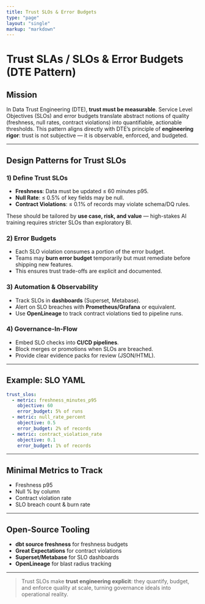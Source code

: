 ```yaml
---
title: Trust SLOs & Error Budgets
type: "page"
layout: "single"
markup: "markdown"
---
```


# Trust SLAs / SLOs & Error Budgets (DTE Pattern)

## Mission

In Data Trust Engineering (DTE), **trust must be measurable**. Service Level Objectives (SLOs) and error budgets translate abstract notions of quality (freshness, null rates, contract violations) into quantifiable, actionable thresholds. This pattern aligns directly with DTE’s principle of **engineering rigor**: trust is not subjective — it is observable, enforced, and budgeted.

---

## Design Patterns for Trust SLOs

### 1) Define Trust SLOs
- **Freshness**: Data must be updated ≤ 60 minutes p95.  
- **Null Rate**: ≤ 0.5% of key fields may be null.  
- **Contract Violations**: ≤ 0.1% of records may violate schema/DQ rules.  

These should be tailored by **use case, risk, and value** — high-stakes AI training requires stricter SLOs than exploratory BI.

### 2) Error Budgets
- Each SLO violation consumes a portion of the error budget.  
- Teams may **burn error budget** temporarily but must remediate before shipping new features.  
- This ensures trust trade-offs are explicit and documented.  

### 3) Automation & Observability
- Track SLOs in **dashboards** (Superset, Metabase).  
- Alert on SLO breaches with **Prometheus/Grafana** or equivalent.  
- Use **OpenLineage** to track contract violations tied to pipeline runs.  

### 4) Governance-In-Flow
- Embed SLO checks into **CI/CD pipelines**.  
- Block merges or promotions when SLOs are breached.  
- Provide clear evidence packs for review (JSON/HTML).  

---

## Example: SLO YAML

```yaml
trust_slos:
  - metric: freshness_minutes_p95
    objective: 60
    error_budget: 5% of runs
  - metric: null_rate_percent
    objective: 0.5
    error_budget: 2% of records
  - metric: contract_violation_rate
    objective: 0.1
    error_budget: 1% of records
```

---

## Minimal Metrics to Track
- Freshness p95  
- Null % by column  
- Contract violation rate  
- SLO breach count & burn rate  

---

## Open-Source Tooling
- **dbt source freshness** for freshness budgets  
- **Great Expectations** for contract violations  
- **Superset/Metabase** for SLO dashboards  
- **OpenLineage** for blast radius tracking  

---

> Trust SLOs make **trust engineering explicit**: they quantify, budget, and enforce quality at scale, turning governance ideals into operational reality.